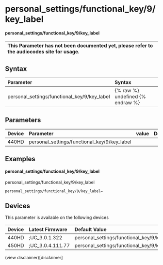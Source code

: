 ﻿---
description: personal_settings/functional_key/9/key_label
search:
    keywords: ['personal_settings','functional_key','9','key_label']
---

# personal_settings/functional_key/9/key_label

#### personal_settings/functional_key/9/key_label


| This Parameter has not been documented yet, please refer to the audiocodes site for usage.  |
| :--- |

## Syntax
| Parameter | Syntax |
| :--- | :--- |
|personal_settings/functional_key/9/key_label | {% raw %} undefined {% endraw %} |

## Parameters
|Device|Parameter|value|Description|
|:---|:---|:---|:---|
| 440HD | personal_settings/functional_key/9/key_label |  |  |

## Examples
#### personal_settings/functional_key/9/key_label

personal_settings/functional_key/9/key_label

```
personal_settings/functional_key/9/key_label=
```

## Devices
This parameter is available on the following devices

| Device | Latest Firmware | Default Value |
|:---|:---|:---|
| 440HD | ;UC_3.0.1.322 | personal_settings/functional_key/9/key_label= 
| 450HD | ;UC_3.0.4.111.77 | personal_settings/functional_key/9/key_label= 

(view disclaimer)[disclaimer]
